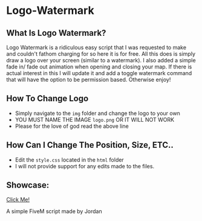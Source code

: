 # Logo-Watermark
## What Is Logo Watermark? 
Logo Watermark is a ridiculous easy script that I was requested to make and couldn't fathom charging for so here it is for free. All this does is simply draw a logo over your screen (similar to a watermark). I also added a simple fade in/ fade out animation when opening and closing your map. If there is actual interest in this I will update it and add a toggle watermark command that will have the option to be permission based. Otherwise enjoy!

## How To Change Logo
* Simply navigate to the `img` folder and change the logo to your own
* YOU MUST NAME THE IMAGE `logo.png` OR IT WILL NOT WORK
* Please for the love of god read the above line

## How Can I Change The Position, Size, ETC..
* Edit the `style.css` located in the `html` folder
* I will not provide support for any edits made to the files.

## Showcase:
[Click Me!](https://i.imgur.com/CtIN49K.gif)

A simple FiveM script made by Jordan
